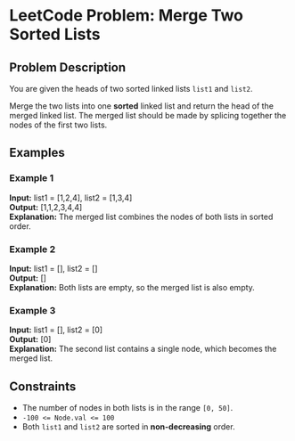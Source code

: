 # LeetCode Problem: Merge Two Sorted Lists

## Problem Description
You are given the heads of two sorted linked lists `list1` and `list2`.

Merge the two lists into one **sorted** linked list and return the head of the merged linked list. The merged list should be made by splicing together the nodes of the first two lists.

## Examples

### Example 1
**Input:** list1 = [1,2,4], list2 = [1,3,4]  
**Output:** [1,1,2,3,4,4]  
**Explanation:** The merged list combines the nodes of both lists in sorted order.

### Example 2
**Input:** list1 = [], list2 = []  
**Output:** []  
**Explanation:** Both lists are empty, so the merged list is also empty.

### Example 3
**Input:** list1 = [], list2 = [0]  
**Output:** [0]  
**Explanation:** The second list contains a single node, which becomes the merged list.

## Constraints
- The number of nodes in both lists is in the range `[0, 50]`.
- `-100 <= Node.val <= 100`
- Both `list1` and `list2` are sorted in **non-decreasing** order.